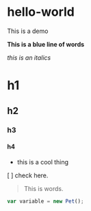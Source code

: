 # hello-world
This is a demo




**This is a blue line of words**

_this is an italics_

# h1
## h2
### h3
#### h4

- this is a cool thing

[ ] check here.

>This is words.
```js
var variable = new Pet();
```

